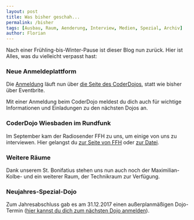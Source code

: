 ```yaml
---
layout: post
title: Was bisher geschah...
permalink: /bisher
tags: [Ausbau, Raum, Aenderung, Interview, Medien, Spezial, Archiv]
author: Florian
---
```


Nach einer Frühling-bis-Winter-Pause ist dieser Blog nun zurück. Hier ist Alles, was du vielleicht verpasst hast:

### Neue Anmeldeplattform

Die [Anmeldung](https://coderdojo-wiesbaden.de/anmeldung) läuft nun über [die Seite des CoderDojos](https://zen.coderdojo.com/), statt wie bisher über Eventbrite.

<!--break-->

Mit einer Anmeldung beim CoderDojo meldest du dich auch für wichtige Informationen und Einladungen zu den nächsten Dojos an.

### CoderDojo Wiesbaden im Rundfunk

Im September kam der Radiosender FFH zu uns, um einige von uns zu interviewen. Hier gelangst du [zur Seite von FFH](https://www.ffh.de/on-air/sendungen/kreuz-quer/toController/Topic/toAction/show/toId/136009/toTopic/kreuz-quer-programmieren-im-coderdojo.html) oder [zur Datei](https://drive.google.com/open?id=1dil_4jcJfmP3xyBRud5WQr0yroWySlUy).

### Weitere Räume

Dank unserem  St. Bonifatius stehen uns nun auch noch der Maximilian-Kolbe- und ein weiterer Raum, der Technikraum zur Verfügung.

### Neujahres-Spezial-Dojo

Zum Jahresabschluss gab es am 31.12.2017 einen außerplanmäßigen Dojo-Termin ([hier kannst du dich zum nächsten Dojo anmelden](https://coderdojo-wiesbaden.de/anmeldung)).